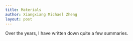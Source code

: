 ```yaml
---
title: Materials
author: Xiangxiang Michael Zheng
layout: post
---
```


Over the years, I have written down quite a few summaries.